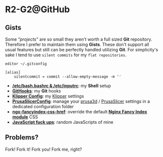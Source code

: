 # **R2-G2**@**GitHub**

## Gists

Some *"projects"* are so small they aren't worth a full sized **Git** repository. Therefore I prefer to maintain them
using **Gists**. These don't support all usual features but still can be perfectly handled utilizing **Git**. For
simplicity's sake I tend to use `silent commits` for my `flat repositories`.

```shell
editor ~/.gitconfig
```

```gitconfig
[alias]
	silentcommit = commit --allow-empty-message -m ''
```

- **[/etc/bash.bashrc & /etc/inputrc](https://gist.github.com/R2-G2/b71248030139bc9648b4b712e25621d5)**: my **Shell**
	setup
- **[GitHooks](https://gist.github.com/R2-G2/bca700933c63a540c7ae3db8a0ffd2a1#file-readme-md)**: my **Git** hooks
- **[Klipper Config](https://gist.github.com/R2-G2/a268aedda796dde8ce6c4ecc5b905a50)**: my
	[Klipper](https://github.com/Klipper3d/klipper) settings
- **[PrusaSlicerConfig](https://gist.github.com/R2-G2/386d51e3c0699f12111d3f6a14ef862a#file-readme-md)**: manage your
	[prusa3d](https://github.com/prusa3d) / [PrusaSlicer](https://github.com/prusa3d/PrusaSlicer) settings in a
	dedicated configuration folder
- **[ngx-fancyindex-css-href](https://gist.github.com/R2-G2/452522be0ef3813c45a5dee5b11ef539#file-readme-md)**: override
	the default [**Nginx Fancy Index module**](https://github.com/aperezdc/ngx-fancyindex) CSS
- **[JavaScript fuck ups](https://gist.github.com/R2-G2/1e724699d4afb2315b2cc39987a6adfc)**: random JavaScripts of mine

## Problems?

Fork! Fork it! Fork you! Fork me, right?
